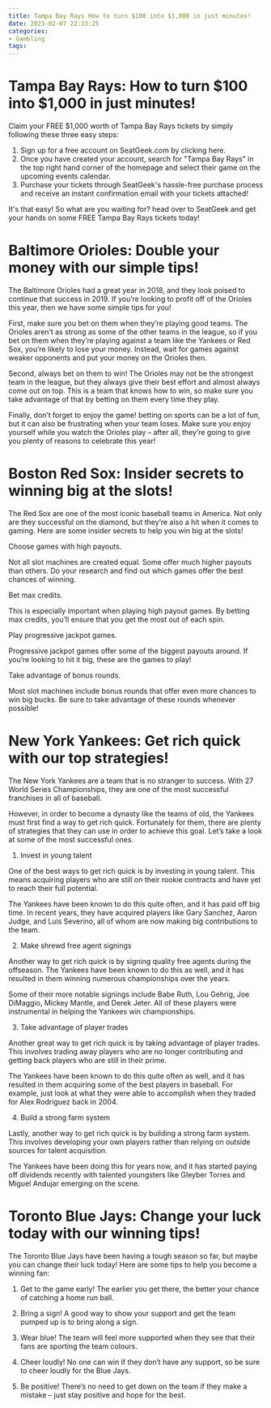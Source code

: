 ```yaml
---
title: Tampa Bay Rays How to turn $100 into $1,000 in just minutes!
date: 2023-02-07 22:33:25
categories:
- Gambling
tags:
---
```



#  Tampa Bay Rays: How to turn $100 into $1,000 in just minutes!

Claim your FREE $1,000 worth of Tampa Bay Rays tickets by simply following these three easy steps:

1. Sign up for a free account on SeatGeek.com by clicking here.
2. Once you have created your account, search for "Tampa Bay Rays" in the top right hand corner of the homepage and select their game on the upcoming events calendar. 
3. Purchase your tickets through SeatGeek's hassle-free purchase process and receive an instant confirmation email with your tickets attached!

It's that easy! So what are you waiting for? head over to SeatGeek and get your hands on some FREE Tampa Bay Rays tickets today!

#  Baltimore Orioles: Double your money with our simple tips!

The Baltimore Orioles had a great year in 2018, and they look poised to continue that success in 2019. If you’re looking to profit off of the Orioles this year, then we have some simple tips for you!

First, make sure you bet on them when they’re playing good teams. The Orioles aren’t as strong as some of the other teams in the league, so if you bet on them when they’re playing against a team like the Yankees or Red Sox, you’re likely to lose your money. Instead, wait for games against weaker opponents and put your money on the Orioles then.

Second, always bet on them to win! The Orioles may not be the strongest team in the league, but they always give their best effort and almost always come out on top. This is a team that knows how to win, so make sure you take advantage of that by betting on them every time they play.

Finally, don’t forget to enjoy the game! betting on sports can be a lot of fun, but it can also be frustrating when your team loses. Make sure you enjoy yourself while you watch the Orioles play – after all, they’re going to give you plenty of reasons to celebrate this year!

#  Boston Red Sox: Insider secrets to winning big at the slots!

The Red Sox are one of the most iconic baseball teams in America. Not only are they successful on the diamond, but they’re also a hit when it comes to gaming. Here are some insider secrets to help you win big at the slots!

Choose games with high payouts.

Not all slot machines are created equal. Some offer much higher payouts than others. Do your research and find out which games offer the best chances of winning.

Bet max credits.

This is especially important when playing high payout games. By betting max credits, you’ll ensure that you get the most out of each spin.

Play progressive jackpot games.

Progressive jackpot games offer some of the biggest payouts around. If you’re looking to hit it big, these are the games to play!

Take advantage of bonus rounds.

Most slot machines include bonus rounds that offer even more chances to win big bucks. Be sure to take advantage of these rounds whenever possible!

#  New York Yankees: Get rich quick with our top strategies!

The New York Yankees are a team that is no stranger to success. With 27 World Series Championships, they are one of the most successful franchises in all of baseball.

However, in order to become a dynasty like the teams of old, the Yankees must first find a way to get rich quick. Fortunately for them, there are plenty of strategies that they can use in order to achieve this goal. Let’s take a look at some of the most successful ones.

1. Invest in young talent

One of the best ways to get rich quick is by investing in young talent. This means acquiring players who are still on their rookie contracts and have yet to reach their full potential.

The Yankees have been known to do this quite often, and it has paid off big time. In recent years, they have acquired players like Gary Sanchez, Aaron Judge, and Luis Severino, all of whom are now making big contributions to the team.

2. Make shrewd free agent signings

Another way to get rich quick is by signing quality free agents during the offseason. The Yankees have been known to do this as well, and it has resulted in them winning numerous championships over the years.

Some of their more notable signings include Babe Ruth, Lou Gehrig, Joe DiMaggio, Mickey Mantle, and Derek Jeter. All of these players were instrumental in helping the Yankees win championships.

3. Take advantage of player trades

Another great way to get rich quick is by taking advantage of player trades. This involves trading away players who are no longer contributing and getting back players who are still in their prime.

The Yankees have been known to do this quite often as well, and it has resulted in them acquiring some of the best players in baseball. For example, just look at what they were able to accomplish when they traded for Alex Rodriguez back in 2004.

4. Build a strong farm system

Lastly, another way to get rich quick is by building a strong farm system. This involves developing your own players rather than relying on outside sources for talent acquisition.


The Yankees have been doing this for years now, and it has started paying off dividends recently with talented youngsters like Gleyber Torres and Miguel Andujar emerging on the scene.

#  Toronto Blue Jays: Change your luck today with our winning tips!

The Toronto Blue Jays have been having a tough season so far, but maybe you can change their luck today! Here are some tips to help you become a winning fan:

1. Get to the game early! The earlier you get there, the better your chance of catching a home run ball.

2. Bring a sign! A good way to show your support and get the team pumped up is to bring along a sign.

3. Wear blue! The team will feel more supported when they see that their fans are sporting the team colours.

4. Cheer loudly! No one can win if they don’t have any support, so be sure to cheer loudly for the Blue Jays.

5. Be positive! There’s no need to get down on the team if they make a mistake – just stay positive and hope for the best.